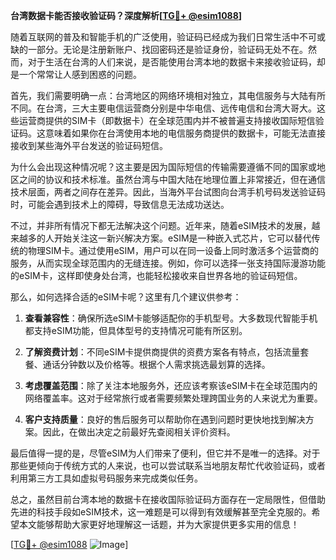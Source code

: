 **台湾数据卡能否接收验证码？深度解析[[TG💪+ @esim1088](https://t.me/s/esim1088)]**

随着互联网的普及和智能手机的广泛使用，验证码已经成为我们日常生活中不可或缺的一部分。无论是注册新账户、找回密码还是验证身份，验证码无处不在。然而，对于生活在台湾的人们来说，是否能使用台湾本地的数据卡来接收验证码，却是一个常常让人感到困惑的问题。

首先，我们需要明确一点：台湾地区的网络环境相对独立，其电信服务与大陆有所不同。在台湾，三大主要电信运营商分别是中华电信、远传电信和台湾大哥大。这些运营商提供的SIM卡（即数据卡）在全球范围内并不被普遍支持接收国际短信验证码。这意味着如果你在台湾使用本地的电信服务商提供的数据卡，可能无法直接接收到某些海外平台发送的验证码短信。

为什么会出现这种情况呢？这主要是因为国际短信的传输需要遵循不同的国家或地区之间的协议和技术标准。虽然台湾与中国大陆在地理位置上非常接近，但在通信技术层面，两者之间存在差异。因此，当海外平台试图向台湾手机号码发送验证码时，可能会遇到技术上的障碍，导致信息无法成功送达。

不过，并非所有情况下都无法解决这个问题。近年来，随着eSIM技术的发展，越来越多的人开始关注这一新兴解决方案。eSIM是一种嵌入式芯片，它可以替代传统的物理SIM卡。通过使用eSIM，用户可以在同一设备上同时激活多个运营商的服务，从而实现全球范围内的无缝连接。例如，你可以选择一张支持国际漫游功能的eSIM卡，这样即使身处台湾，也能轻松接收来自世界各地的验证码短信。

那么，如何选择合适的eSIM卡呢？这里有几个建议供参考：

1. **查看兼容性**：确保所选eSIM卡能够适配你的手机型号。大多数现代智能手机都支持eSIM功能，但具体型号的支持情况可能有所区别。
   
2. **了解资费计划**：不同eSIM卡提供商提供的资费方案各有特点，包括流量套餐、通话分钟数以及价格等。根据个人需求挑选最划算的选择。

3. **考虑覆盖范围**：除了关注本地服务外，还应该考察该eSIM卡在全球范围内的网络覆盖率。这对于经常旅行或者需要频繁处理跨国业务的人来说尤为重要。

4. **客户支持质量**：良好的售后服务可以帮助你在遇到问题时更快地找到解决方案。因此，在做出决定之前最好先查阅相关评价资料。

最后值得一提的是，尽管eSIM为人们带来了便利，但它并不是唯一的选择。对于那些更倾向于传统方式的人来说，也可以尝试联系当地朋友帮忙代收验证码，或者利用第三方工具如虚拟号码服务来完成类似任务。

总之，虽然目前台湾本地的数据卡在接收国际验证码方面存在一定局限性，但借助先进的科技手段如eSIM技术，这一难题是可以得到有效缓解甚至完全克服的。希望本文能够帮助大家更好地理解这一话题，并为大家提供更多实用的信息！

[[TG💪+ @esim1088](https://t.me/s/esim1088) ![Image](https://i.postimg.cc/4NQfJmqS/Snipaste-2025-05-13-00-14-12.png)]